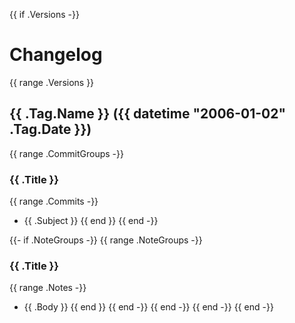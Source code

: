 {{ if .Versions -}}
# Changelog

{{ range .Versions }}
## {{ .Tag.Name }} ({{ datetime "2006-01-02" .Tag.Date }})

{{ range .CommitGroups -}}
### {{ .Title }}
{{ range .Commits -}}
- {{ .Subject }}
{{ end }}
{{ end -}}

{{- if .NoteGroups -}}
{{ range .NoteGroups -}}
### {{ .Title }}
{{ range .Notes -}}
- {{ .Body }}
{{ end }}
{{ end -}}
{{ end -}}
{{ end -}}
{{ end -}}